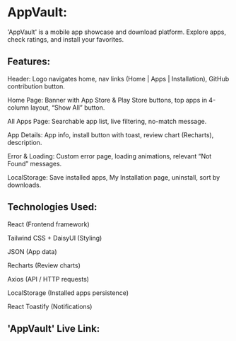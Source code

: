 # AppVault:

'AppVault' is a mobile app showcase and download platform. Explore apps, check ratings, and install your favorites.



## Features:

Header: Logo navigates home, nav links (Home | Apps | Installation), GitHub contribution button.

Home Page: Banner with App Store & Play Store buttons, top apps in 4-column layout, “Show All” button.

All Apps Page: Searchable app list, live filtering, no-match message.

App Details: App info, install button with toast, review chart (Recharts), description.

Error & Loading: Custom error page, loading animations, relevant “Not Found” messages.

LocalStorage: Save installed apps, My Installation page, uninstall, sort by downloads.




## Technologies Used:

React (Frontend framework)

Tailwind CSS + DaisyUI (Styling)

JSON (App data)

Recharts (Review charts)

Axios (API / HTTP requests)

LocalStorage (Installed apps persistence)

React Toastify (Notifications)



## 'AppVault' Live Link: 

